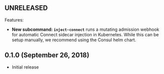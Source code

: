 ## UNRELEASED

Features:

* **New subcommand: `inject-connect`** runs a mutating admission webhook for 
  automatic Connect sidecar injection in Kubernetes. While this can be setup
  manually, we recommend using the Consul helm chart.

## 0.1.0 (September 26, 2018)

* Initial release
